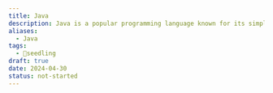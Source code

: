 ```yaml
---
title: Java
description: Java is a popular programming language known for its simplicity, portability, and versatility. It is widely used for developing a variety of applications, including web, mobile, enterprise, and desktop applications. Java is known for its strong support for object-oriented programming principles, platform independence (thanks to the Java Virtual Machine), and rich ecosystem of libraries and frameworks.
aliases:
  - Java
tags:
  - 🌱seedling
draft: true
date: 2024-04-30
status: not-started
---
```

